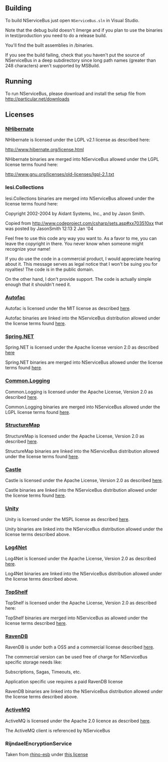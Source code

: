 ## Building

To build NServiceBus just open `NServiceBus.sln` in Visual Studio.

Note that the debug build doesn't ilmerge and if you plan to use the binaries in test/production
you need to do a release build.

You'll find the built assemblies in /binaries.

If you see the build failing, check that you haven't put the source of NServiceBus in a deep subdirectory since long path names (greater than 248 characters) aren't supported by MSBuild.

## Running

To run NServiceBus, please download and install the setup file from http://particular.net/downloads

## Licenses

### [NHibernate](http://www.hibernate.org/)

NHibernate is licensed under the LGPL v2.1 license as described here:

http://www.hibernate.org/license.html

NHibernate binaries are merged into NServiceBus allowed under the LGPL license terms found here:

http://www.gnu.org/licenses/old-licenses/lgpl-2.1.txt


### Iesi.Collections 

Iesi.Collections binaries are merged into NServiceBus allowed under the license terms found here:

Copyright 2002-2004 by Aidant Systems, Inc., and by Jason Smith.

Copied from http://www.codeproject.com/csharp/sets.asp#xx703510xx that was posted by JasonSmith 12:13 2 Jan '04

Feel free to use this code any way you want to. As a favor to me, you can leave the copyright in there. You never know when someone might recognize your name! 

If you do use the code in a commercial product, I would appreciate hearing about it. This message serves as legal notice that I won't be suing you for royalties!  The code is in the public domain.

On the other hand, I don't provide support. The code is actually simple enough that it shouldn't need it. 


### [Autofac](http://code.google.com/p/autofac/) 

Autofac is licensed under the MIT license as described [here](http://code.google.com/p/autofac/).

Autofac binaries are linked into the NServiceBus distribution allowed under the license terms found [here](http://www.opensource.org/licenses/mit-license.php).

### [Spring.NET](http://www.springframework.net)

Spring.NET is licensed under the Apache license version 2.0 as described [here](http://www.springframework.net/license.html)

Spring.NET binaries are merged into NServiceBus allowed under the license terms found [here](http://www.apache.org/licenses/LICENSE-2.0.txt).


### [Common.Logging](http://netcommon.sourceforge.net)

Common.Logging is licensed under the Apache License, Version 2.0 as described [here](http://netcommon.sourceforge.net/license.html).

Common.Logging binaries are merged into NServiceBus allowed under the LGPL license terms found [here](http://www.apache.org/licenses/LICENSE-2.0.txt).

### [StructureMap](http://structuremap.net)

StructureMap is licensed under the Apache License, Version 2.0 as described [here](http://docs.structuremap.net/).

StructureMap binaries are linked into the NServiceBus distribution allowed under the license terms found [here](http://www.apache.org/licenses/LICENSE-2.0.txt).

### [Castle](http://www.castleproject.org/)

Castle is licensed under the Apache License, Version 2.0 as described [here](http://www.castleproject.org/).

Castle binaries are linked into the NServiceBus distribution allowed under the license terms found [here](http://www.apache.org/licenses/LICENSE-2.0.txt).

### [Unity](http://unity.codeplex.com)

Unity is licensed under the MSPL license as described [here](http://unity.codeplex.com/license).

Unity binaries are linked into the NServiceBus distribution allowed under the license terms described above.

### [Log4Net](http://logging.apache.org/log4net/)

Log4Net is licensed under the Apache License, Version 2.0 as described [here](http://logging.apache.org/log4net/license.html).

Log4Net binaries are linked into the NServiceBus distribution allowed under the license terms described above.

### [TopShelf](http://topshelf-project.com/)

TopShelf is licensed under the Apache License, Version 2.0 as described here:

TopShelf binaries are merged into NServiceBus as allowed under the license terms described [here](http://www.apache.org/licenses/LICENSE-2.0.txt).


### [RavenDB](http://ravendb.net)

RavenDB is under both a OSS and a commercial license described [here](http://ravendb.net/licensing).

The commercial version can be used free of charge for NServiceBus specific storage needs like:

Subscriptions, Sagas, Timeouts, etc.

Application specific use requires a paid RavenDB license

RavenDB binaries are linked into the NServiceBus distribution allowed under the license terms described above.

### [ActiveMQ](http://activemq.apache.org)

ActiveMQ is licensed under the Apache 2.0 licence  as described [here](http://activemq.apache.org/what-is-the-license.html).

The ActiveMQ client is referenced by NServiceBus


### RijndaelEncryptionService

Taken from [rhino-esb](https://github.com/hibernating-rhinos/rhino-esb/blob/master/Rhino.ServiceBus/Impl/RijndaelEncryptionService.cs) under [this license](https://github.com/hibernating-rhinos/rhino-esb/blob/master/license.txt)  


